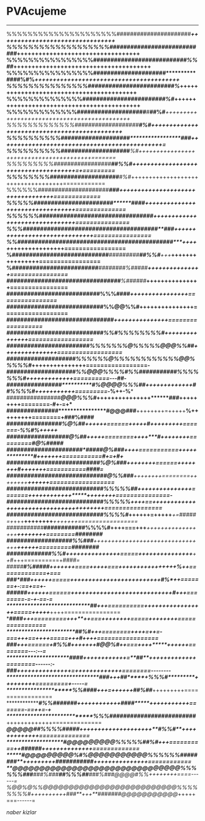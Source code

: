 # PVAcujeme
<hr>

%%%%%%%%%%%%%%%%%%%%%######################************************++++++++++++++++++++++++++++++++          
%%%%%%%%%%%%%%%%%%%#######################*********#####*********++++++++++++++++++++++++++++++++++          
%%%%%%%%%%%%%%%%########################*********###%%##*****++++++++++++++++++++++++++++++++++++++          
%%%%%%%%%%%%%%%%#####################**********####%#%*****++++++++++++++++++++++++++++++++++++++++          
%%%%%%%%%%%%%%%######################*********##**#*%*****+++++++++++++++++++++++++++++++++++++++++          
%%%%%%%%%%%%%%###################*************#####%#***+++++++++++++++++++++++++++++++++++++++++++          
%%%%%%%%%%%%%####################************#**##%#***++++++++++++++++++++++++++++++++++++++++++++          
%%%%%%%%%%%%%###################****************#%#***+++++++++++++++++++++++++++++++++++++++++++++          
%%%%%%%%%%####################*****************#*##**+++++++++++++++++++++++++++++++++++++++++++++=          
%%%%%%%%%%###################***************#****%#*++++++++++++++++++++++++++++++++++++++++=======          
%%%%%%%%%#################******************#**#%%#+++++++++++++++++++++++++++++++++++++=+=========          
%%%%%%%%##################******************##**#%#*+++++++++++++++++++++++++++++++++++============          
%%%%%%#####################*******************#*##**++++++++++++++++++++++++++++++++++=============          
%%%%%#######################*****************###***#+++++++++++++++++++++++++++++++++==============          
%%%%%%########################******##*******#######*+++++++++++++++++++++++++++++++===============          
%%%#############################*########****##**###*++++++++++++++++++++++++++++++================          
%%#######################################*****######********++*+++*+++++++++++++++=================          
%############################***#########****##%%#****+++*******+**+++++++++++++++=================          
%#########################*********#######***#%####*#***************+++++++++++++++================          
#########################**********########***%######***************+++++++++++++++================          
######################******************####**#%%%####*************++++++++++++++++================          
######################*******************######%%@@%%#************+++++++++++++++==================          
####################******************###*########****************+++++++++++++++==================          
####################*******************########%%#%%%%%%%%#*******+++++++++++++++==================          
####################******************####%%%%%%%@%%%%%@@@%%##****+++++++++++++++==================          
#################******************###%%%%%%@%%%%%%%%%%%%@@%%%%%#*+++++++++++++++=================-          
#################****************###%%@@@%%%%#%%###########%%%%%%%#*+++++++++++++==========---##**-          
################*****************#%@@@@%%%##**+++++++++++++***##%%%%#+++++++++++=========-*%++-%***          
################*****************@@@%%%#*****+++++++++++++++*******###*+++++++++========-**#**+-=+*          
###############****************#@@@###********++++++++=+++++**********%+++++++++========+###%**####          
###############***************#%@%##********++++++======+++++**********#+++++++++=======-%%#%*+++++          
################*************##@%##**********+++++========++++**********#++++++++=========#@%#####*          
##################**####*#####@%###********++++===========+++++**********#+++++++===========#*+=+#+          
####################**#######%@%###******++++++++======++++++++**********#+++++++===========*##*##=          
#############################@%%###******++++++++========++++++++**********++++++==================          
############################%%%%%##*+++++++++++++++=======++++++++++++*****++++++++===============-          
############################%%%%%*++++==+++++++++++++++++++++++++++++++****++++++++================          
############################%%%%#*++++++=+++++***+=#####=+*+++**++++++++***+++++++=================          
###########*****############%%%%#**++++===+++***++++***+++++++*++++++******++++++++========########          
#########*********##########%%###***+++++++++++**+++++++++++++++++++++******++++++=========########          
#######***************######%%#*****+++++++++++++++=====+++++++++++++++****++#*+++==========+####*=          
#####******************#%##*###*****+++++++====+++++===++++++++++++++++*******%*++=============+===          
#***********************##*###*****++++++=====+++++++++++++++++++++++++******#%*++=======+-:==+==+-          
#***********************##*###***++++++======++++++++++++++++++++++++++++*****#+++========-=-+-==-=          
****************************##**+++==========+++*++++++++++++++=====+++++******++++================          
*************************#*###***+++=========+++**++===+++*+++++=====++++******++++================          
**************************##%#***+++========++++=++=-===+++==++++=====+++****#++++=================          
****************************###***+++======+*#%%#*+++++++*#@@%#*++===++++*****++++++========---:--=          
**************************#**###***+++++++++*+++=**#****#**+****++++++*******++++++========------:-          
******************************###****++++++++++++++**+=+*********++++******++++++++========--------          
*******************************###********+++*#*#*****+****%%%#***********+++++++++=========+-----=          
*******************************%%##**********##**+++=+*+++++*##%##*******+++++++++=================          
*******************************#%%##***#####*++++++++++++*******####*****+++++++++++=======-==++=-+          
********************************%%%##**###**####*####***############****+++++++++++++==============          
*************************@@@@@#*#%%%%#####*++++++++++++++++++++**#%%*#**+++++++++++++==============          
***********************#@@@@@@@@@%%%%%##%**#**+++==========++****######*++++++++++++++=============          
*****#@@@@@@@@@%#****%@@@@@@@@@@@%%%%%%###*#####**+++++++++*###########*+++++++++++++++============          
**@@@@@@@@@@@@@@@@@@@@@@@@@@@@@@@%%%%%%###****###%###**##%%%##***###%###@@@@*#%%++++++++====------=          
%@@%@%%@@@@@@@@@@@@@@@@@@@@@@@@@@%%%%%%%%#*++++++++++*###**+*++**#######@@@@@@@@@@@*+++++===------=

*naber kizlar*
